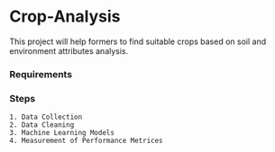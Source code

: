 # Crop-Analysis
This project will help formers to find suitable crops based on soil and environment attributes analysis.

### Requirements

### Steps
```
1. Data Collection
2. Data Cleaning
3. Machine Learning Models
4. Measurement of Performance Metrices
```

